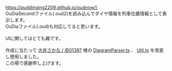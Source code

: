 https://puddinging2209.github.io/oudnow/\
\
OuDiaSecondファイル(.oud2)を読み込んでダイヤ情報を列車位置情報として表示します。\
OuDiaファイル(.oud)も対応してると思います。\
\
UIに関してはとても雑です。\
\
作成に当たって [大井さかな / @01397](https://github.com/01397) 様の [DiagramParser.ts](https://github.com/01397/clouddia/blob/main/src/DiagramParser.ts) 、 [Util.ts](https://github.com/01397/clouddia/blob/main/src/Util.ts) を改変し使用しました。\
この場で感謝申し上げます。

